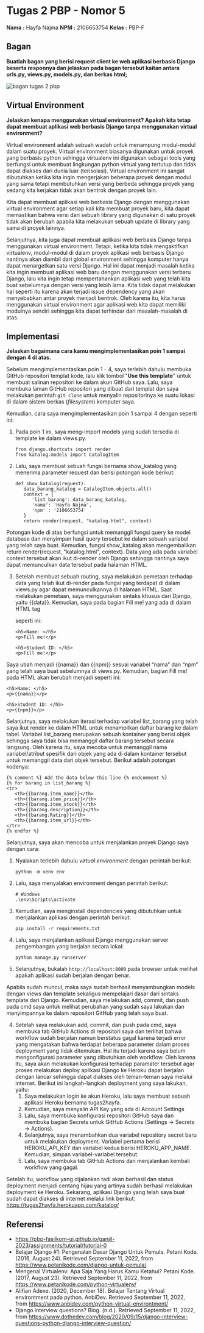 # Tugas 2 PBP - Nomor 5
**Nama   :** Hayfa Najma
**NPM    :** 2106653754
**Kelas  :** PBP-F

## Bagan

**Buatlah bagan yang berisi request client ke web aplikasi berbasis Django beserta responnya dan jelaskan pada bagan tersebut kaitan antara urls.py, views.py, models.py, dan berkas html;**

![bagan tugas 2 pbp](https://user-images.githubusercontent.com/92681187/189669134-9b9ac2db-3ae9-4d5a-864a-43ceb58ffa25.jpg)

## Virtual Environment

**Jelaskan kenapa menggunakan virtual environment? Apakah kita tetap dapat membuat aplikasi web berbasis Django tanpa menggunakan virtual environment?**

Virtual environment adalah sebuah wadah untuk menampung modul-modul dalam suatu proyek. Virtual environment biasanya digunakan untuk proyek yang berbasis python sehingga virtualenv ini digunakan sebagai tools yang berfungsi untuk membuat lingkungan python virtual yang tertutup dan tidak dapat diakses dari dunia luar (terisolasi). Virtual environment ini sangat dibutuhkan ketika kita ingin mengerjakan beberapa proyek dengan modul yang sama tetapi membutuhkan versi yang berbeda sehingga proyek yang sedang kita kerjakan tidak akan bentrok dengan proyek lain.

Kita dapat membuat aplikasi web berbasis Django dengan menggunakan virtual environment agar setiap kali kita membuat proyek baru, kita dapat memastikan bahwa versi dari sebuah library yang digunakan di satu proyek tidak akan berubah apabila kita melakukan sebuah update di library yang sama di proyek lainnya.

Selanjutnya, kita juga dapat membuat aplikasi web berbasis Django tanpa menggunakan virtual environment. Tetapi, ketika kita tidak mengaktifkan virtualenv, modul-modul di dalam proyek aplikasi web berbasis Django nantinya akan diambil dari global environment sehingga komputer hanya dapat menargetkan satu versi Django. Hal ini dapat menjadi masalah ketika kita ingin membuat aplikasi web baru dengan menggunakan versi terbaru Django, lalu kita ingin tetap mempertahankan aplikasi web yang telah kita buat sebelumnya dengan versi yang lebih lama. Kita tidak dapat melakukan hal seperti itu karena akan terjadi issue dependency yang akan menyebabkan antar proyek menjadi bentrok. Oleh karena itu, kita harus menggunakan virtual environment agar aplikasi web kita dapat memiliki modulnya sendiri sehingga kita dapat terhindar dari masalah-masalah di atas.

## Implementasi

**Jelaskan bagaimana cara kamu mengimplementasikan poin 1 sampai dengan 4 di atas.**

Sebelum mengimplementasikan poin 1 - 4, saya terlebih dahulu membuka GitHub repositori templat kode, lalu klik tombol "**Use this template**" untuk membuat salinan repositori ke dalam akun GitHub saya. Lalu, saya membuka laman GitHub repositori yang dibuat dari templat dan saya melakukan perintah `git clone` untuk menyalin repositorinya ke suatu lokasi di dalam sistem berkas (_filesystem_) komputer saya.

Kemudian, cara saya mengimplementasikan poin 1 sampai 4 dengan seperti ini:

1. Pada poin 1 ini, saya meng-import models yang sudah tersedia di template ke dalam views.py.

   ```shell
   from django.shortcuts import render
   from katalog.models import CatalogItem
   ```

2. Lalu, saya membuat sebuah fungsi bernama show_katalog yang menerima parameter request dan berisi potongan kode berikut:

   ```shell
   def show_katalog(request):
      data_barang_katalog = CatalogItem.objects.all()
      context = {
         'list_barang': data_barang_katalog,
         'nama': 'Hayfa Najma',
         'npm' : '2106653754'
      }
      return render(request, "katalog.html", context)
   ```

Potongan kode di atas berfungsi untuk memanggil fungsi query ke model database dan menyimpan hasil query tersebut ke dalam sebuah variabel yang telah saya buat. Kemudian, fungsi show_katalog akan mengembalikan return render(request, "katalog.html", context). Data yang ada pada variabel context tersebut akan ikut di-render oleh Django sehingga nantinya saya dapat memunculkan data tersebut pada halaman HTML.

3. Setelah membuat sebuah routing, saya melakukan pemetaan terhadap data yang telah ikut di-render pada fungsi yang terdapat di dalam views.py agar dapat memunculkannya di halaman HTML. Saat melakukan pemetaan, saya menggunakan sintaks khusus dari Django, yaitu {{data}}. Kemudian, saya pada bagian Fill me! yang ada di dalam HTML tag <p> seperti ini:


   ```shell
   <h5>Name: </h5>
   <p>Fill me!</p>
 
   <h5>Student ID: </h5>
   <p>Fill me!</p>
   ```
   
Saya ubah menjadi {{nama}} dan {{npm}} sesuai variabel “nama” dan “npm” yang telah saya buat sebelumnya di views.py. Kemudian, bagian Fill me! pada HTML akan berubah menjadi seperti ini:

   ```shell
   <h5>Name: </h5>
   <p>{{nama}}</p>
 
   <h5>Student ID: </h5>
   <p>{{npm}}</p>
   ```

Selanjutnya, saya melakukan iterasi terhadap variabel list_barang yang telah saya ikut render ke dalam HTML untuk menampilkan daftar barang ke dalam tabel. Variabel list_barang merupakan sebuah kontainer yang berisi objek sehingga saya tidak bisa memanggil daftar barang tersebut secara langsung. Oleh karena itu, saya mecoba untuk memanggil nama variabel/atribut spesifik dari objek yang ada di dalam kontainer tersebut untuk memanggil data dari objek tersebut. Berikut adalah potongan kodenya:

   ```shell
   {% comment %} Add the data below this line {% endcomment %}
   {% for barang in list_barang %}
   <tr>
      <th>{{barang.item_name}}</th>
      <th>{{barang.item_price}}</th>
      <th>{{barang.item_stock}}</th>
      <th>{{barang.description}}</th>
      <th>{{barang.Rating}}</th>
      <th>{{barang.item_url}}</th>
   </tr>
   {% endfor %}
   ```

Selanjutnya, saya akan mencoba untuk menjalankan proyek Django saya dengan cara:
   1. Nyalakan terlebih dahulu _virtual environment_ dengan perintah berikut:

      ```shell
      python -m venv env
      ```

   2. Lalu, saya menyalakan environment dengan perintah berikut:

      ```shell
      # Windows
      .\env\Scripts\activate
      ```

   3. Kemudian, saya menginstall dependencies yang dibutuhkan untuk menjalankan aplikasi dengan perintah berikut:

      ```shell
      pip install -r requirements.txt
      ```

   4. Lalu, saya menjalankan aplikasi Django menggunakan server pengembangan yang berjalan secara lokal:

      ```shell
      python manage.py runserver
      ```

   5. Selanjutnya, bukalah `http://localhost:8000` pada browser untuk melihat apakah aplikasi sudah berjalan dengan benar.

Apabila sudah muncul, maka saya sudah berhasil menyambungkan models dengan views dan template sekaligus mempelajari dasar dari sintaks template dari Django. Kemudian, saya melakukan add, commit, dan push pada cmd saya untuk melihat perubahan yang sudah saya lakukan dan menyimpannya ke dalam repositori GitHub yang telah saya buat.

4. Setelah saya melakukan add, commit, dan push pada cmd, saya membuka tab GitHub Actions di repositori saya dan terlihat bahwa workflow sudah berjalan namun berstatus gagal karena terjadi error yang mengatakan bahwa terdapat beberapa parameter dalam proses deployment yang tidak ditemukan. Hal itu terjadi karena saya belum mengonfigurasi parameter yang dibutuhkan oleh workflow. Oleh karena itu, saya akan melakukan konfigurasi terhadap paramater tersebut agar proses melakukan deploy aplikasi Django ke Heroku dapat berjalan dengan lancar sehingga dapat diakses oleh teman-teman saya melalui internet. Berikut ini langkah-langkah deployment yang saya lakukan, yaitu:
   1. Saya melakukan login ke akun Heroku, lalu saya membuat sebuah aplikasi Heroku bernama tugas2hayfa.
   2. Kemudian, saya menyalin API Key yang ada di Account Settings
   3. Lalu, saya membuka konfigurasi repositori GitHub saya dan membuka bagian Secrets untuk GitHub Actions (Settings -> Secrets -> Actions).
   4. Selanjutnya, saya menambahkan dua variabel repository secret baru untuk melakukan deployment. Variabel pertama berisi HEROKU_API_KEY dan variabel kedua berisi HEROKU_APP_NAME. Kemudian, simpan variabel-variabel tersebut.
   5. Lalu, saya membuka tab GitHub Actions dan menjalankan kembali workflow yang gagal.

Setelah itu, workflow yang dijalankan tadi akan berhasil dan status deployment menjadi centang hijau yang artinya sudah berhasil melakukan deployment ke Heroku. Sekarang, aplikasi Django yang telah saya buat sudah dapat diakses di internet melalui link berikut: https://tugas2hayfa.herokuapp.com/katalog/

## Referensi

- https://pbp-fasilkom-ui.github.io/ganjil-2023/assignments/tutorial/tutorial-0
- Belajar Django #1: Pengenalan Dasar Django Untuk Pemula. Petani Kode. (2016, August 24). Retrieved September 11, 2022, from https://www.petanikode.com/django-untuk-pemula/ 
- Mengenal Virtualenv: Apa Saja Yang Harus Kamu Ketahui? Petani Kode. (2017, August 23). Retrieved September 11, 2022, from https://www.petanikode.com/python-virtualenv/ 
- Alifian Adexe. (2020, December 18). Belajar Tentang Virtual environtment pada python. AnbiDev. Retrieved September 11, 2022, from https://www.anbidev.com/python-virtual-environtment/ 
- Django interview questions? Blog. (n.d.). Retrieved September 11, 2022, from https://www.dothedev.com/blog/2020/09/15/django-interview-questions-python-django-interview-question/ 
